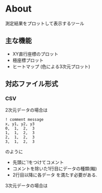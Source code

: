 # About

測定結果をプロットして表示するツール

## 主な機能
- XY直行座標のプロット
- 極座標プロット
- ヒートマップ (色による3次元プロット)

## 対応ファイル形式
### CSV
2次元データの場合は
```
! comment message
x, y1, y2, y3
0,  1,  2,  3
1,  1,  2,  3
2,  1,  2,  3
3,  1,  2,  3
```
のように
- 先頭に`!をつけてコメント
- コメントを除いた1行目にデータの種類(軸)
- 2行目以降に各データ
を満たす必要がある.

3次元データの場合は
```
    
```
